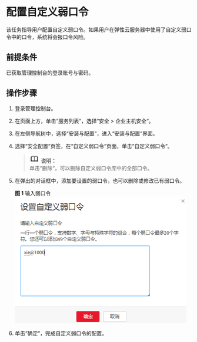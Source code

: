 # 配置自定义弱口令<a name="ZH-CN_TOPIC_0113390667"></a>

该任务指导用户配置自定义弱口令。如果用户在弹性云服务器中使用了自定义弱口令中的口令，系统将会报口令风险。

## 前提条件<a name="section5331623210436"></a>

已获取管理控制台的登录账号与密码。

## 操作步骤<a name="section29942210739"></a>

1.  登录管理控制台。
2.  在页面上方，单击“服务列表“，选择“安全  \>  企业主机安全“。
3.  在左侧导航树中，选择“安装与配置“，进入“安装与配置“界面。
4.  选择“安全配置“页签，在“自定义弱口令“页面，单击“自定义弱口令“。

    >![](public_sys-resources/icon-note.gif) **说明：**   
    >单击“删除“，可以删除自定义弱口令库中的全部口令。  

5.  在弹出的对话框中，添加要设置的弱口令，也可以删除或修改已有弱口令。

    **图 1**  输入弱口令<a name="fig2358199112554"></a>  
    ![](figures/输入弱口令.png "输入弱口令")

6.  单击“确定“，完成自定义弱口令的配置。

